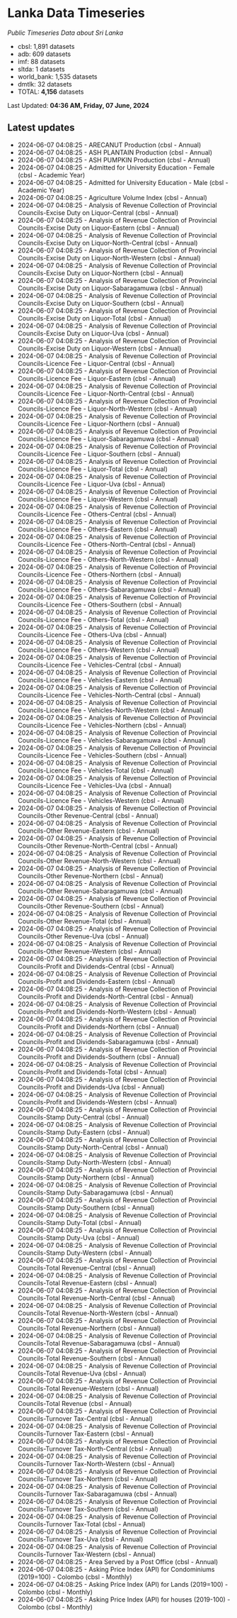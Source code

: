 # Lanka Data Timeseries
*Public Timeseries Data about Sri Lanka*

* cbsl: 1,891 datasets
* adb: 609 datasets
* imf: 88 datasets
* sltda: 1 datasets
* world_bank: 1,535 datasets
* dmtlk: 32 datasets
* TOTAL: **4,156** datasets

Last Updated: **04:36 AM, Friday, 07 June, 2024**

## Latest updates

* 2024-06-07 04:08:25 - ARECANUT Production (cbsl - Annual)
* 2024-06-07 04:08:25 - ASH PLANTAIN Production (cbsl - Annual)
* 2024-06-07 04:08:25 - ASH PUMPKIN Production (cbsl - Annual)
* 2024-06-07 04:08:25 - Admitted for University Education - Female (cbsl - Academic Year)
* 2024-06-07 04:08:25 - Admitted for University Education - Male (cbsl - Academic Year)
* 2024-06-07 04:08:25 - Agriculture Volume Index (cbsl - Annual)
* 2024-06-07 04:08:25 - Analysis of Revenue Collection of Provincial Councils-Excise Duty on Liquor-Central (cbsl - Annual)
* 2024-06-07 04:08:25 - Analysis of Revenue Collection of Provincial Councils-Excise Duty on Liquor-Eastern (cbsl - Annual)
* 2024-06-07 04:08:25 - Analysis of Revenue Collection of Provincial Councils-Excise Duty on Liquor-North-Central (cbsl - Annual)
* 2024-06-07 04:08:25 - Analysis of Revenue Collection of Provincial Councils-Excise Duty on Liquor-North-Western (cbsl - Annual)
* 2024-06-07 04:08:25 - Analysis of Revenue Collection of Provincial Councils-Excise Duty on Liquor-Northern (cbsl - Annual)
* 2024-06-07 04:08:25 - Analysis of Revenue Collection of Provincial Councils-Excise Duty on Liquor-Sabaragamuwa (cbsl - Annual)
* 2024-06-07 04:08:25 - Analysis of Revenue Collection of Provincial Councils-Excise Duty on Liquor-Southern (cbsl - Annual)
* 2024-06-07 04:08:25 - Analysis of Revenue Collection of Provincial Councils-Excise Duty on Liquor-Total (cbsl - Annual)
* 2024-06-07 04:08:25 - Analysis of Revenue Collection of Provincial Councils-Excise Duty on Liquor-Uva (cbsl - Annual)
* 2024-06-07 04:08:25 - Analysis of Revenue Collection of Provincial Councils-Excise Duty on Liquor-Western (cbsl - Annual)
* 2024-06-07 04:08:25 - Analysis of Revenue Collection of Provincial Councils-Licence Fee - Liquor-Central (cbsl - Annual)
* 2024-06-07 04:08:25 - Analysis of Revenue Collection of Provincial Councils-Licence Fee - Liquor-Eastern (cbsl - Annual)
* 2024-06-07 04:08:25 - Analysis of Revenue Collection of Provincial Councils-Licence Fee - Liquor-North-Central (cbsl - Annual)
* 2024-06-07 04:08:25 - Analysis of Revenue Collection of Provincial Councils-Licence Fee - Liquor-North-Western (cbsl - Annual)
* 2024-06-07 04:08:25 - Analysis of Revenue Collection of Provincial Councils-Licence Fee - Liquor-Northern (cbsl - Annual)
* 2024-06-07 04:08:25 - Analysis of Revenue Collection of Provincial Councils-Licence Fee - Liquor-Sabaragamuwa (cbsl - Annual)
* 2024-06-07 04:08:25 - Analysis of Revenue Collection of Provincial Councils-Licence Fee - Liquor-Southern (cbsl - Annual)
* 2024-06-07 04:08:25 - Analysis of Revenue Collection of Provincial Councils-Licence Fee - Liquor-Total (cbsl - Annual)
* 2024-06-07 04:08:25 - Analysis of Revenue Collection of Provincial Councils-Licence Fee - Liquor-Uva (cbsl - Annual)
* 2024-06-07 04:08:25 - Analysis of Revenue Collection of Provincial Councils-Licence Fee - Liquor-Western (cbsl - Annual)
* 2024-06-07 04:08:25 - Analysis of Revenue Collection of Provincial Councils-Licence Fee - Others-Central (cbsl - Annual)
* 2024-06-07 04:08:25 - Analysis of Revenue Collection of Provincial Councils-Licence Fee - Others-Eastern (cbsl - Annual)
* 2024-06-07 04:08:25 - Analysis of Revenue Collection of Provincial Councils-Licence Fee - Others-North-Central (cbsl - Annual)
* 2024-06-07 04:08:25 - Analysis of Revenue Collection of Provincial Councils-Licence Fee - Others-North-Western (cbsl - Annual)
* 2024-06-07 04:08:25 - Analysis of Revenue Collection of Provincial Councils-Licence Fee - Others-Northern (cbsl - Annual)
* 2024-06-07 04:08:25 - Analysis of Revenue Collection of Provincial Councils-Licence Fee - Others-Sabaragamuwa (cbsl - Annual)
* 2024-06-07 04:08:25 - Analysis of Revenue Collection of Provincial Councils-Licence Fee - Others-Southern (cbsl - Annual)
* 2024-06-07 04:08:25 - Analysis of Revenue Collection of Provincial Councils-Licence Fee - Others-Total (cbsl - Annual)
* 2024-06-07 04:08:25 - Analysis of Revenue Collection of Provincial Councils-Licence Fee - Others-Uva (cbsl - Annual)
* 2024-06-07 04:08:25 - Analysis of Revenue Collection of Provincial Councils-Licence Fee - Others-Western (cbsl - Annual)
* 2024-06-07 04:08:25 - Analysis of Revenue Collection of Provincial Councils-Licence Fee - Vehicles-Central (cbsl - Annual)
* 2024-06-07 04:08:25 - Analysis of Revenue Collection of Provincial Councils-Licence Fee - Vehicles-Eastern (cbsl - Annual)
* 2024-06-07 04:08:25 - Analysis of Revenue Collection of Provincial Councils-Licence Fee - Vehicles-North-Central (cbsl - Annual)
* 2024-06-07 04:08:25 - Analysis of Revenue Collection of Provincial Councils-Licence Fee - Vehicles-North-Western (cbsl - Annual)
* 2024-06-07 04:08:25 - Analysis of Revenue Collection of Provincial Councils-Licence Fee - Vehicles-Northern (cbsl - Annual)
* 2024-06-07 04:08:25 - Analysis of Revenue Collection of Provincial Councils-Licence Fee - Vehicles-Sabaragamuwa (cbsl - Annual)
* 2024-06-07 04:08:25 - Analysis of Revenue Collection of Provincial Councils-Licence Fee - Vehicles-Southern (cbsl - Annual)
* 2024-06-07 04:08:25 - Analysis of Revenue Collection of Provincial Councils-Licence Fee - Vehicles-Total (cbsl - Annual)
* 2024-06-07 04:08:25 - Analysis of Revenue Collection of Provincial Councils-Licence Fee - Vehicles-Uva (cbsl - Annual)
* 2024-06-07 04:08:25 - Analysis of Revenue Collection of Provincial Councils-Licence Fee - Vehicles-Western (cbsl - Annual)
* 2024-06-07 04:08:25 - Analysis of Revenue Collection of Provincial Councils-Other Revenue-Central (cbsl - Annual)
* 2024-06-07 04:08:25 - Analysis of Revenue Collection of Provincial Councils-Other Revenue-Eastern (cbsl - Annual)
* 2024-06-07 04:08:25 - Analysis of Revenue Collection of Provincial Councils-Other Revenue-North-Central (cbsl - Annual)
* 2024-06-07 04:08:25 - Analysis of Revenue Collection of Provincial Councils-Other Revenue-North-Western (cbsl - Annual)
* 2024-06-07 04:08:25 - Analysis of Revenue Collection of Provincial Councils-Other Revenue-Northern (cbsl - Annual)
* 2024-06-07 04:08:25 - Analysis of Revenue Collection of Provincial Councils-Other Revenue-Sabaragamuwa (cbsl - Annual)
* 2024-06-07 04:08:25 - Analysis of Revenue Collection of Provincial Councils-Other Revenue-Southern (cbsl - Annual)
* 2024-06-07 04:08:25 - Analysis of Revenue Collection of Provincial Councils-Other Revenue-Total (cbsl - Annual)
* 2024-06-07 04:08:25 - Analysis of Revenue Collection of Provincial Councils-Other Revenue-Uva (cbsl - Annual)
* 2024-06-07 04:08:25 - Analysis of Revenue Collection of Provincial Councils-Other Revenue-Western (cbsl - Annual)
* 2024-06-07 04:08:25 - Analysis of Revenue Collection of Provincial Councils-Profit and Dividends-Central (cbsl - Annual)
* 2024-06-07 04:08:25 - Analysis of Revenue Collection of Provincial Councils-Profit and Dividends-Eastern (cbsl - Annual)
* 2024-06-07 04:08:25 - Analysis of Revenue Collection of Provincial Councils-Profit and Dividends-North-Central (cbsl - Annual)
* 2024-06-07 04:08:25 - Analysis of Revenue Collection of Provincial Councils-Profit and Dividends-North-Western (cbsl - Annual)
* 2024-06-07 04:08:25 - Analysis of Revenue Collection of Provincial Councils-Profit and Dividends-Northern (cbsl - Annual)
* 2024-06-07 04:08:25 - Analysis of Revenue Collection of Provincial Councils-Profit and Dividends-Sabaragamuwa (cbsl - Annual)
* 2024-06-07 04:08:25 - Analysis of Revenue Collection of Provincial Councils-Profit and Dividends-Southern (cbsl - Annual)
* 2024-06-07 04:08:25 - Analysis of Revenue Collection of Provincial Councils-Profit and Dividends-Total (cbsl - Annual)
* 2024-06-07 04:08:25 - Analysis of Revenue Collection of Provincial Councils-Profit and Dividends-Uva (cbsl - Annual)
* 2024-06-07 04:08:25 - Analysis of Revenue Collection of Provincial Councils-Profit and Dividends-Western (cbsl - Annual)
* 2024-06-07 04:08:25 - Analysis of Revenue Collection of Provincial Councils-Stamp Duty-Central (cbsl - Annual)
* 2024-06-07 04:08:25 - Analysis of Revenue Collection of Provincial Councils-Stamp Duty-Eastern (cbsl - Annual)
* 2024-06-07 04:08:25 - Analysis of Revenue Collection of Provincial Councils-Stamp Duty-North-Central (cbsl - Annual)
* 2024-06-07 04:08:25 - Analysis of Revenue Collection of Provincial Councils-Stamp Duty-North-Western (cbsl - Annual)
* 2024-06-07 04:08:25 - Analysis of Revenue Collection of Provincial Councils-Stamp Duty-Northern (cbsl - Annual)
* 2024-06-07 04:08:25 - Analysis of Revenue Collection of Provincial Councils-Stamp Duty-Sabaragamuwa (cbsl - Annual)
* 2024-06-07 04:08:25 - Analysis of Revenue Collection of Provincial Councils-Stamp Duty-Southern (cbsl - Annual)
* 2024-06-07 04:08:25 - Analysis of Revenue Collection of Provincial Councils-Stamp Duty-Total (cbsl - Annual)
* 2024-06-07 04:08:25 - Analysis of Revenue Collection of Provincial Councils-Stamp Duty-Uva (cbsl - Annual)
* 2024-06-07 04:08:25 - Analysis of Revenue Collection of Provincial Councils-Stamp Duty-Western (cbsl - Annual)
* 2024-06-07 04:08:25 - Analysis of Revenue Collection of Provincial Councils-Total Revenue-Central (cbsl - Annual)
* 2024-06-07 04:08:25 - Analysis of Revenue Collection of Provincial Councils-Total Revenue-Eastern (cbsl - Annual)
* 2024-06-07 04:08:25 - Analysis of Revenue Collection of Provincial Councils-Total Revenue-North-Central (cbsl - Annual)
* 2024-06-07 04:08:25 - Analysis of Revenue Collection of Provincial Councils-Total Revenue-North-Western (cbsl - Annual)
* 2024-06-07 04:08:25 - Analysis of Revenue Collection of Provincial Councils-Total Revenue-Northern (cbsl - Annual)
* 2024-06-07 04:08:25 - Analysis of Revenue Collection of Provincial Councils-Total Revenue-Sabaragamuwa (cbsl - Annual)
* 2024-06-07 04:08:25 - Analysis of Revenue Collection of Provincial Councils-Total Revenue-Southern (cbsl - Annual)
* 2024-06-07 04:08:25 - Analysis of Revenue Collection of Provincial Councils-Total Revenue-Uva (cbsl - Annual)
* 2024-06-07 04:08:25 - Analysis of Revenue Collection of Provincial Councils-Total Revenue-Western (cbsl - Annual)
* 2024-06-07 04:08:25 - Analysis of Revenue Collection of Provincial Councils-Total Revenue (cbsl - Annual)
* 2024-06-07 04:08:25 - Analysis of Revenue Collection of Provincial Councils-Turnover Tax-Central (cbsl - Annual)
* 2024-06-07 04:08:25 - Analysis of Revenue Collection of Provincial Councils-Turnover Tax-Eastern (cbsl - Annual)
* 2024-06-07 04:08:25 - Analysis of Revenue Collection of Provincial Councils-Turnover Tax-North-Central (cbsl - Annual)
* 2024-06-07 04:08:25 - Analysis of Revenue Collection of Provincial Councils-Turnover Tax-North-Western (cbsl - Annual)
* 2024-06-07 04:08:25 - Analysis of Revenue Collection of Provincial Councils-Turnover Tax-Northern (cbsl - Annual)
* 2024-06-07 04:08:25 - Analysis of Revenue Collection of Provincial Councils-Turnover Tax-Sabaragamuwa (cbsl - Annual)
* 2024-06-07 04:08:25 - Analysis of Revenue Collection of Provincial Councils-Turnover Tax-Southern (cbsl - Annual)
* 2024-06-07 04:08:25 - Analysis of Revenue Collection of Provincial Councils-Turnover Tax-Total (cbsl - Annual)
* 2024-06-07 04:08:25 - Analysis of Revenue Collection of Provincial Councils-Turnover Tax-Uva (cbsl - Annual)
* 2024-06-07 04:08:25 - Analysis of Revenue Collection of Provincial Councils-Turnover Tax-Western (cbsl - Annual)
* 2024-06-07 04:08:25 - Area Served by a Post Office (cbsl - Annual)
* 2024-06-07 04:08:25 - Asking Price Index (API) for Condominiums (2019=100) - Colombo (cbsl - Monthly)
* 2024-06-07 04:08:25 - Asking Price Index (API) for Lands (2019=100) - Colombo (cbsl - Monthly)
* 2024-06-07 04:08:25 - Asking Price Index (API) for houses (2019-100) - Colombo (cbsl - Monthly)